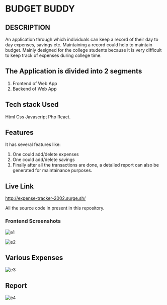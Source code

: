 # BUDGET BUDDY

## DESCRIPTION
An application through which individuals can keep a record of their day to day expenses, savings etc. Maintaining a record could help to maintain budget.
Mainly designed for the college students because it is very difficult to keep track of expenses during college time.

## The Application is divided into 2 segments
1. Frontend of Web App
2. Backend of Web App

## Tech stack Used
Html Css Javascript Php React.

## Features
It has several features like:
1. One could add/delete expenses
2. One could add/delete savings
3. Finally after all the transactions are done, a detailed report can also be generated for maintainance purposes.


## Live Link
http://expense-tracker-2002.surge.sh/


All the source code in present in this repository.
 
 ### Frontend Screenshots
![e1](https://user-images.githubusercontent.com/79807722/206556720-41d3e721-b0c5-478e-a082-a7947952d19e.png)

![e2](https://user-images.githubusercontent.com/79807722/206556993-4cf90683-e192-4aa4-898d-002524726fd6.png)

## Various Expenses
![e3](https://user-images.githubusercontent.com/79807722/206557133-f0e148c6-a4c2-4baa-80a2-9648d2817bfc.PNG)

## Report
![e4](https://user-images.githubusercontent.com/79807722/206557186-b8ea955f-9291-489a-b82c-aaa5199161bc.PNG)

